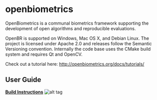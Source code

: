 openbiometrics
========

OpenBiometrics is a communal biometrics framework supporting the development of open algorithms and reproducible evaluations.

OpenBR is supported on Windows, Mac OS X, and Debian Linux. The project is licensed under Apache 2.0 and releases follow the Semantic Versioning convention. Internally the code base uses the CMake build system and requires Qt and OpenCV.

Check out a  tutorial  here: http://openbiometrics.org/docs/tutorials/

User Guide
-----------

**[Build Instructions](http://openbiometrics.org/docs/install/)**
 ![alt tag](http://openbiometrics.org/diagram.png)

